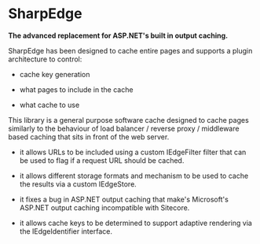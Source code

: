 # SharpEdge #

**The advanced replacement for ASP.NET's built in output caching.**

SharpEdge has been designed to cache entire pages and supports a plugin architecture to control:

  * cache key generation

  * what pages to include in the cache

  * what cache to use

This library is a general purpose software cache designed to cache pages similarly to the behaviour of load balancer / reverse proxy / middleware based caching that sits in front of the web server.

  * it allows URLs to be included using a custom IEdgeFilter filter that can be used to flag if a request URL should be cached.

  * it allows different storage formats and mechanism to be used to cache the results via a custom IEdgeStore.

  * it fixes a bug in ASP.NET output caching that make's Microsoft's ASP.NET output caching incompatible with Sitecore.

  * it allows cache keys to be determined to support adaptive rendering via the IEdgeIdentifier interface.